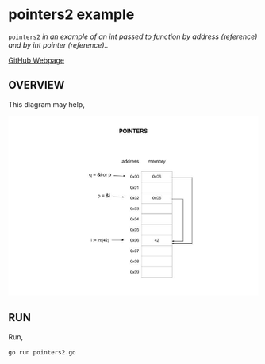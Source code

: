 # pointers2 example

`pointers2` _in an example of
an int passed to function by address (reference) and by int pointer (reference).._

[GitHub Webpage](https://jeffdecola.github.io/my-go-examples/)

## OVERVIEW

This diagram may help,

![IMAGE - pointers2 - IMAGE](../../../docs/pics/pointers2.jpg)

## RUN

Run,

```bash
go run pointers2.go
```
